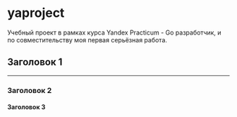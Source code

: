 # yaproject

Учебный проект в рамках курса Yandex Practicum - Go разработчик, и по совместительству моя первая серьёзная работа. 

## Заголовок 1 

---

### Заголовок 2

#### Заголовок 3

